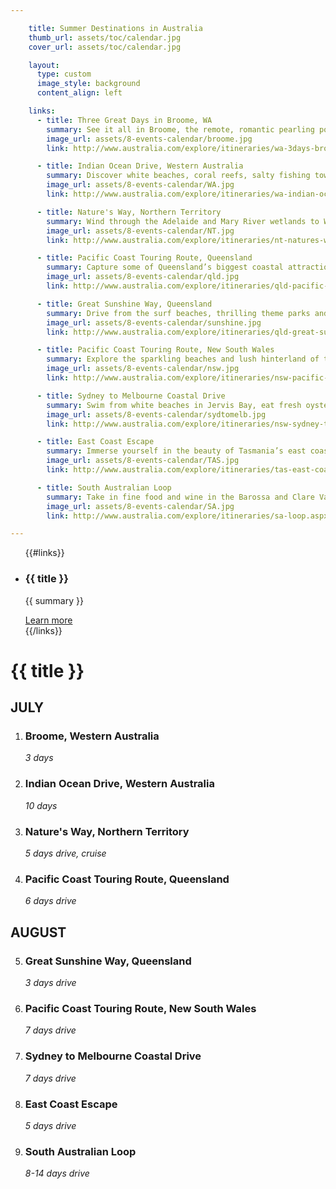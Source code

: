 ```yaml
---

    title: Summer Destinations in Australia
    thumb_url: assets/toc/calendar.jpg
    cover_url: assets/toc/calendar.jpg

    layout:
      type: custom
      image_style: background
      content_align: left

    links:
      - title: Three Great Days in Broome, WA
        summary: See it all in Broome, the remote, romantic pearling port in the north-west corner of the Kimberley.  Purchase a pearl  in Chinatown, where many of the buildings were built in the exciting early pearling days.  Continue the nostalgia in the pearling museum or on an old pearl lugger. Hop on a camel and watch the famous, fiery sunset over Cable Beach.  Catch the natural magic trick of Staircase to the Moon, bird spot in Roebuck Bay and see prehistoric dinosaur prints at Gantheaume Point. Devote your final day to a 4WD adventure along the magical Dampier Penisula, where you can extend your stay in traditional Aboriginal communities.
        image_url: assets/8-events-calendar/broome.jpg
        link: http://www.australia.com/explore/itineraries/wa-3days-broome.aspx

      - title: Indian Ocean Drive, Western Australia
        summary: Discover white beaches, coral reefs, salty fishing towns and rugged national parks on this spectacular journey along Western Australia’s Coral Coast. Head north to taste fresh crayfish in Geraldton and mouth-watering tropical fruits in Carnarvon. Swim with the huge whale shark on Ningaloo Reef and four wheel drive through the canyons of nearby Cape Range National Park. On your way back down the coast, meet the dolphins of Monkey Mia, along with whales, manta rays, turtles, sharks, dugongs and fish in the wider Shark Bay World Heritage Area. See seasonal wildflowers break out their brightest colours all along the coast, from Cape Range to the cliffs and gorges of Kalbarri National Park.
        image_url: assets/8-events-calendar/WA.jpg
        link: http://www.australia.com/explore/itineraries/wa-indian-ocean-drive.aspx

      - title: Nature's Way, Northern Territory
        summary: Wind through the Adelaide and Mary River wetlands to World Heritage-listed Kakadu National Park. Here you can bushwalk through rugged escarpments and lush rainforest and discover a treasure trove of Aboriginal rock ark. Learn about the Territory’s pioneering history in Pine Creek and swim in crystal-clear waterholes in the tarzan landscape of Litchfield National Park. You can do this dream drive on a fully sealed road in a two-wheel-drive vehicle.
        image_url: assets/8-events-calendar/NT.jpg
        link: http://www.australia.com/explore/itineraries/nt-natures-way.aspx

      - title: Pacific Coast Touring Route, Queensland
        summary: Capture some of Queensland’s biggest coastal attractions– from the World Heritage-listed Great Barrier Reef to the pristine islands and rainforest national parks. Four wheel drive Fraser Island, the world’s largest sand island and see manta rays and turtles at Mon Repos, near Bundaberg. Stay in Rockhampton and visit Great Keppel Island and the Capricorn Caves. Snorkel or dive reefs and shipwrecks near Mackay and go sailing in the postcard-perfect Whitsundays. Walk the white sand of Magnetic Island, near Townsville and further north visit Hinchinbrook, Australia’s largest island national park. The vivid colours, smells and sounds of this splendid coastline will stay with you long after your journey ends in Cairns, at the gateway to Queensland’s tropical north.
        image_url: assets/8-events-calendar/qld.jpg
        link: http://www.australia.com/explore/itineraries/qld-pacific-coast.aspx

      - title: Great Sunshine Way, Queensland
        summary: Drive from the surf beaches, thrilling theme parks and lush hinterland of the Gold Coast to the vibrant capital of Brisbane. Cruise down the Brisbane River, climb the Story Bridge and satisfy your culture cravings in South Bank. Soak up sunny sophistication on Noosa’s Hastings Street or meet koalas in the coastal rainforest of Noosa National Park. Watch whales from Hervey Bay and explore the sandy attractions of Fraser island by four wheel drive. End your journey in Bundaberg, a historic sugar and rum city where you can walk endless beaches and dive from the southernmost coral isles of the Great Barrier Reef.
        image_url: assets/8-events-calendar/sunshine.jpg
        link: http://www.australia.com/explore/itineraries/qld-great-sunshine-way.aspx

      - title: Pacific Coast Touring Route, New South Wales
        summary: Explore the sparkling beaches and lush hinterland of the Central Coast, the wineries of the Hunter Valley and the picturesque inlets of Port Stephens. Work on your swing in a rainforest golf course on the Coffs Coast and your aura on the beach in Byron Bay. Dive with brightly coloured fish in Solitary Islands Marine Park or into the bright lights of the Gold Coast. This scenic drive takes you from Sydney to Brisbane, offering sweeping beaches, sleepy villages, mossy rainforests, adventure and relaxation along the way.
        image_url: assets/8-events-calendar/nsw.jpg
        link: http://www.australia.com/explore/itineraries/nsw-pacific-coast-touring-route.aspx

      - title: Sydney to Melbourne Coastal Drive
        summary: Swim from white beaches in Jervis Bay, eat fresh oysters in Pambula and spot whales in Eden. Feed sea eagles in Mallacoota and experience the precious eco-systems of Croajingolong National Park. Go boating on the vast, tranquil Gippsland Lakes. Then walk along the sweeping expanse of Ninety Mile Beach and to the southernmost tip of Australia’s mainland in Wilsons Promontory National Park. On Phillip Island, you’ll find friendly fur seals and a daily dusk parade of little penguins. This blockbuster drive takes you to sleepy seaside towns, national parks teeming with wildlife and long, solitary beaches where your feet are the only ones on the sand.
        image_url: assets/8-events-calendar/sydtomelb.jpg
        link: http://www.australia.com/explore/itineraries/nsw-sydney-to-melbourne-coastal-drive.aspx

      - title: East Coast Escape
        summary: Immerse yourself in the beauty of Tasmania’s east coast on this attraction-packed drive. Sea kayak and hunt down history on Maria Island, sample farm-fresh berries and wine near Swansea and take in the perfect contours of Wineglass Bay in Freycinet National Park. Stop in Bicheno, where you can cling to the coastline on a motorised trike ride or see fairy penguins waddle home at dusk. Bushwalk in the rainforest of Douglas-Apsley National Park and game fish or dive from the picturesque port of St Helens Park. Swim in the calm, clear waters of Binnalong Bay and follow the Bay of Fires walk past Aboriginal middens, woodlands and powder-white beaches. Finish your journey in a remote eco-lodge with soul-stirring ocean views.
        image_url: assets/8-events-calendar/TAS.jpg
        link: http://www.australia.com/explore/itineraries/tas-east-coast.aspx

      - title: South Australian Loop
        summary: Take in fine food and wine in the Barossa and Clare Valleys, explore the rugged Flinders Ranges and meet wildlife galore on Kangaroo Island. Taste wine made by Jesuit priests in Sevenhill, climb the huge natural amphitheatre of Wilpena Pound and visit the historic copper-mining town of Burra. Swim, surf, snorkel and bushwalk along the Fleurieu Peninsula before getting up close to penguins in Penneshaw and a colony of sea lion at Seal Rocks on Kangaroo Island.  This scenic drive takes in South Australia’s most famous attractions on two smaller loops through the elegant capital of Adelaide.
        image_url: assets/8-events-calendar/SA.jpg
        link: http://www.australia.com/explore/itineraries/sa-loop.aspx

---
```


<div class="cover col x8">
  <ul id="event-cards" class="no-gutter">
  {{#links}}
    <li class="event col x4" ontouchstart="this.classList.toggle('hover')" data-track="hotspot:click" title="{{ title}} ">
      <div href="{{ url }}" class="flipper">
        <div class="image" style='background-image: url({{ image_url }})'></div>
        <div class="info">
          <h3>{{ title }}</h3>
          <p class="summary">{{ summary }}</p>
          <a href="{{ url }}"  data-track="link:click" title="{{ url }} " target="_blank">Learn more</a>
        </div>
      </div>
    </li>
  {{/links}}
  </ul>
</div>

<div id="event-month-list" class="content col x4">
  <h1 class="event-title">{{ title }}</h1>
  <h2 class="event-month">JULY</h2>
  <ol class="event-list">
    <li>
      <h3>Broome, Western Australia</h3>
      <address>3 days</address>
    </li>
    <li>
      <h3>Indian Ocean Drive, Western Australia</h3>
      <address>10 days</address>
    </li>
    <li>
      <h3>Nature's Way, Northern Territory</h3>
      <address>5 days drive, cruise</address>
    </li>
    <li>
      <h3>Pacific Coast Touring Route, Queensland</h3>
      <address>6 days drive</address>
    </li>
  </ol>

  <h2 class="event-month">AUGUST</h2>
  <ol class="event-list" start="5">
    <li>
      <h3>Great Sunshine Way, Queensland</h3>
      <address>3 days drive</address>
    </li>
    <li>
      <h3>Pacific Coast Touring Route, New South Wales</h3>
      <address>7 days drive</address>
    </li>
    <li>
      <h3>Sydney to Melbourne Coastal Drive</h3>
      <address>7 days drive</address>
    </li>
    <li>
      <h3>East Coast Escape</h3>
      <address>5 days drive</address>
    </li>
    <li>
      <h3>South Australian Loop</h3>
      <address>8-14 days drive</address>
    </li>
  </ol>
</div>
